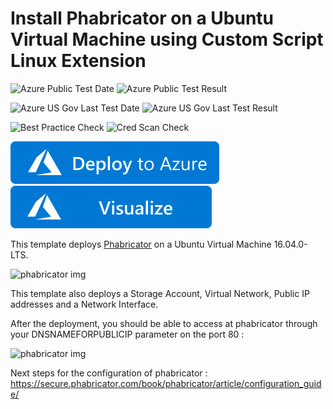 # Install Phabricator on a Ubuntu Virtual Machine using Custom Script Linux Extension

![Azure Public Test Date](https://azurequickstartsservice.blob.core.windows.net/badges/phabricator-on-ubuntu/PublicLastTestDate.svg)
![Azure Public Test Result](https://azurequickstartsservice.blob.core.windows.net/badges/phabricator-on-ubuntu/PublicDeployment.svg)

![Azure US Gov Last Test Date](https://azurequickstartsservice.blob.core.windows.net/badges/phabricator-on-ubuntu/FairfaxLastTestDate.svg)
![Azure US Gov Last Test Result](https://azurequickstartsservice.blob.core.windows.net/badges/phabricator-on-ubuntu/FairfaxDeployment.svg)

![Best Practice Check](https://azurequickstartsservice.blob.core.windows.net/badges/phabricator-on-ubuntu/BestPracticeResult.svg)
![Cred Scan Check](https://azurequickstartsservice.blob.core.windows.net/badges/phabricator-on-ubuntu/CredScanResult.svg)

[![Deploy To Azure](https://raw.githubusercontent.com/Azure/azure-quickstart-templates/master/1-CONTRIBUTION-GUIDE/images/deploytoazure.svg?sanitize=true)](https://portal.azure.com/#create/Microsoft.Template/uri/https%3A%2F%2Fraw.githubusercontent.com%2FAzure%2Fazure-quickstart-templates%2Fmaster%2Fphabricator-on-ubuntu%2Fazuredeploy.json)
[![Visualize](https://raw.githubusercontent.com/Azure/azure-quickstart-templates/master/1-CONTRIBUTION-GUIDE/images/visualizebutton.svg?sanitize=true)](http://armviz.io/#/?load=https%3A%2F%2Fraw.githubusercontent.com%2FAzure%2Fazure-quickstart-templates%2Fmaster%2Fphabricator-on-ubuntu%2Fazuredeploy.json)

This template deploys [Phabricator](http://phabricator.org/) on a Ubuntu Virtual
Machine 16.04.0-LTS.

![phabricator img](./images/landing.png)

This template also deploys a Storage Account, Virtual Network, Public IP
addresses and a Network Interface.

After the deployment, you should be able to access at phabricator through your
DNSNAMEFORPUBLICIP parameter on the port 80 :

![phabricator img](./images/phabricatorHowTo.png)

Next steps for the configuration of phabricator :
https://secure.phabricator.com/book/phabricator/article/configuration_guide/
